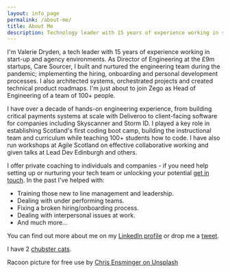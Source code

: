 ```yaml
---
layout: info_page
permalink: /about-me/
title: About Me
description: Technology leader with 15 years of experience working in startups, agencies and scale-ups.
---
```


I'm Valerie Dryden, a tech leader with 15 years of experience working in start-up and agency environments. As Director of Engineering at the £9m startups, Care Sourcer, I built and nurtured the engineering team during the pandemic; implementing the hiring, onboarding and personal development processes. I also architected systems, orchestrated projects and created technical product roadmaps. I'm just about to join Zego as Head of Engineering of a team of 100+ people.

I have over a decade of hands-on engineering experience, from building critical payments systems at scale with Deliveroo to client-facing software for companies including Skyscanner and Storm ID. I played a key role in establishing Scotland's first coding boot camp, building the instructional team and curriculum while teaching 100+ students how to code. I have also run workshops at Agile Scotland on effective collaborative working and given talks at Lead Dev Edinburgh and others.

I offer private coaching to individuals and companies - if you need help setting up or nurturing your tech team or unlocking your potential <a href="mailto:coaching@outragedpinkracoon.com?subject=Coaching Inquiry from Website">get in touch</a>. In the past I've helped with:
- Training those new to line management and leadership.
- Dealing with under performing teams.
- Fixing a broken hiring/onboarding process.
- Dealing with interpersonal issues at work.
- And much more...

You can find out more about me on my [LinkedIn profile](https://www.linkedin.com/in/valeriejanedryden/) or drop me a [tweet](https://twitter.com/outragedracoon).

I have 2 [chubster cats](https://www.instagram.com/outragedpinkracoon/).

Racoon picture for free use by [Chris Ensminger on Unsplash](https://unsplash.com/photos/gWo-hfRotrI)
